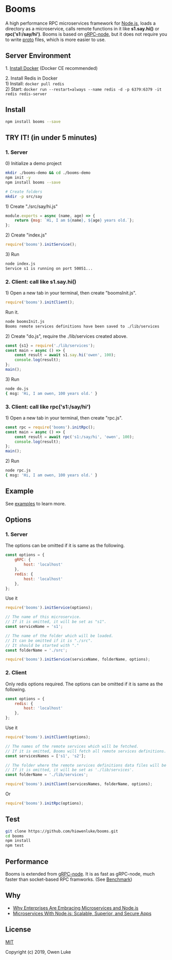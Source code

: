 
# Booms

A high performance RPC microservices framework for [Node.js](https://nodejs.org), loads a directory as a microservice, calls remote functions in it like **s1.say.hi()** or **rpc('s1:/say/hi')**. Booms is based on [gRPC-node](https://github.com/grpc/grpc-node), but it does not require you to write [proto](https://developers.google.com/protocol-buffers/docs/proto3) files, which is more easier to use.

## Server Environment

1\. [Install Docker](https://docs.docker.com/v17.09/engine/installation/#supported-platforms) (Docker CE recommended)

2\. Install Redis in Docker  
1\) Install: `docker pull redis`  
2\) Start: `docker run --restart=always --name redis -d -p 6379:6379 -it redis redis-server`   

## Install

```sh
npm install booms --save
```

## TRY IT! (in under 5 minutes)

### 1. Server

0\) Initialize a demo project

```sh
mkdir ./booms-demo && cd ./booms-demo
npm init -y
npm install booms --save

# Create folders
mkdir -p src/say
```

1\) Create "./src/say/hi.js"

```js
module.exports = async (name, age) => {
    return {msg: `Hi, I am ${name}, ${age} years old.`};
};
```

2\) Create "index.js"

```js
require('booms').initService();
```

3\) Run

```sh
node index.js
Service s1 is running on port 50051...
```

### 2. Client: call like s1.say.hi()

1\) Open a new tab in your terminal, then create "boomsInit.js".

```js
require('booms').initClient();
```

Run it.

```sh
node boomsInit.js
Booms remote services definitions have been saved to ./lib/services
```

2\) Create "do.js", require the ./lib/services created above.

```js
const {s1} = require('./lib/services');
const main = async () => {
    const result = await s1.say.hi('owen', 100);
    console.log(result);
};
main();
```

3\) Run

```sh
node do.js
{ msg: 'Hi, I am owen, 100 years old.' }
```

### 3. Client: call like rpc('s1:/say/hi')

1\) Open a new tab in your terminal, then create "rpc.js".

```js
const rpc = require('booms').initRpc();
const main = async () => {
    const result = await rpc('s1:/say/hi', 'owen', 100);
    console.log(result);
};
main();
```

2\) Run

```sh
node rpc.js
{ msg: 'Hi, I am owen, 100 years old.' }
```

## Example

See [examples](./examples) to learn more.

## Options

### 1. Server

The options can be omitted if it is same as the following.
```js
const options = {
    gRPC: {
        host: 'localhost'
    },
    redis: {
        host: 'localhost'
    },
};
```

Use it
```js
require('booms').initService(options);
```
```js
// The name of this microservice.
// If it is omitted, it will be set as "s1".
const serviceName = 's1';

// The name of the folder which will be loaded.
// It can be omitted if it is "./src".
// It should be started with "."
const folderName = './src'; 

require('booms').initService(serviceName, folderName, options);
```

### 2. Client

Only redis options required. The options can be omitted if it is same as the following.

```js
const options = {
    redis: {
        host: 'localhost'
    },
};
```

Use it
```js
require('booms').initClient(options);
```
```js
// The names of the remote services which will be fetched.
// If it is omitted, Booms will fetch all remote services definitions.
const servicesNames = ['s1', 's2']; 

// The folder where the remote services definitions data files will be stored.
// If it is omitted, it will be set as './lib/services'.
const folderName = './lib/services'; 

require('booms').initClient(servicesNames, folderName, options);
```

Or
```js
require('booms').initRpc(options);
```

## Test

```sh
git clone https://github.com/hiowenluke/booms.git
cd booms
npm install
npm test
```

## Performance

Booms is extended from [gRPC-node](https://github.com/grpc/grpc-node). It is as fast as gRPC-node, much faster than socket-based RPC framworks. (See [Benchmark](https://github.com/hiowenluke/benchmark-easy))

## Why

* [Why Enterprises Are Embracing Microservices and Node.js](https://thenewstack.io/enterprises-embracing-microservices-node-js/)
* [Microservices With Node.js: Scalable, Superior, and Secure Apps](https://dzone.com/articles/microservices-with-nodejs-scalable-superior-and-se)

## License

[MIT](LICENSE)

Copyright (c) 2019, Owen Luke
